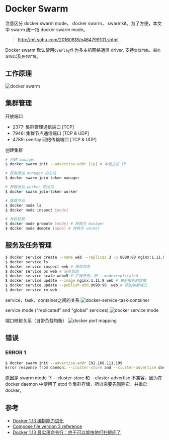 # Docker Swarm

注意区分 docker swarm mode， docker swarm， swarmkit。为了方便，本文中 swarm 统一指 docker swarm mode。
> http://mt.sohu.com/20160818/n464799101.shtml

Docker swarm 默认使用`overlay`作为多主机网络通信 driver, 支持`负载均衡`、`服务发现`以及`任务扩展`。

## 工作原理

![docker swarm](./img/docker-swarm.png)

## 集群管理

开放端口

* 2377: 集群管理通信端口 [TCP]
* 7946: 集群节点通信端口 [TCP & UDP]
* 4789: overlay 网络传输端口 [TCP & UDP]

创建集群

```sh
# 创建 manager
$ docker swarm init --advertise-addr [ip] # 本地主机 IP
```

```sh
# 获取添加 manager 的方法
$ docker swarm join-token manager
```

```sh
# 获取添加 worker 的方法
$ docker swarm join-token worker
```

```sh
# 集群节点
$ docker node ls
$ docker node inspect [node]
```

```sh
# 角色转换
$ docker node promote [node] # 转换为 manager
$ docker node demote [node] # 转换为 worker
```

## 服务及任务管理

```sh
$ docker service create --name web --replicas 3 -p 8080:80 nginx:1.11.9-alpine # 自动 pull 镜像
$ docker service ls
$ docker service inspect web # 服务信息
$ docker service ps web # 任务信息
$ docker service scale web=5 # 扩展任务，限 --mode=replicated
$ docker service update --image nginx:1.11.9 web # 更新服务的镜像
$ docker service update --publish-add 9090:90  web # 添加映射端口
$ docker service rm web
```

service、task、container之间的关系
![docker-service-task-container](./img/docker-service-task-container.png)

service mode ("replicated" and "global" services)
![docker service mode](./img/docker-service-mode.png)

端口映射关系（自带负载均衡）
![docker port mapping](./img/docker-port-mapping.png)

## 错误

### ERROR 1

```sh
$ docker swarm init --advertise-addr 192.168.111.199
Error response from daemon: --cluster-store and --cluster-advertise daemon configurations are incompatible with swarm mode
```

原因是 swarm mode 下 --cluster-store 和 --cluster-advertise 不兼容，因为在 docker daemon 中使用了 etcd 作集群存储，所以需要先删除它，并重启 docker。

## 参考

* [Docker 1.13 编排能力进化](https://yq.aliyun.com/articles/69444)
* [Compose file version 3 reference](https://docs.docker.com/compose/compose-file/)
* [Docker 1.13 最实用命令行：终于可以愉快地打扫房间了](https://segmentfault.com/a/1190000007822648)